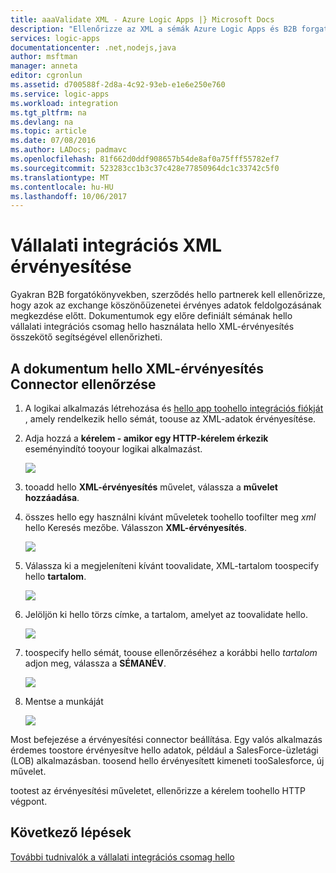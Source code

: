 ```yaml
---
title: aaaValidate XML - Azure Logic Apps |} Microsoft Docs
description: "Ellenőrizze az XML a sémák Azure Logic Apps és B2B forgatókönyvek hello vállalati integrációs csomag segítségével"
services: logic-apps
documentationcenter: .net,nodejs,java
author: msftman
manager: anneta
editor: cgronlun
ms.assetid: d700588f-2d8a-4c92-93eb-e1e6e250e760
ms.service: logic-apps
ms.workload: integration
ms.tgt_pltfrm: na
ms.devlang: na
ms.topic: article
ms.date: 07/08/2016
ms.author: LADocs; padmavc
ms.openlocfilehash: 81f662d0ddf908657b54de8af0a75fff55782ef7
ms.sourcegitcommit: 523283cc1b3c37c428e77850964dc1c33742c5f0
ms.translationtype: MT
ms.contentlocale: hu-HU
ms.lasthandoff: 10/06/2017
---
```

# <a name="validate-xml-for-enterprise-integration"></a>Vállalati integrációs XML érvényesítése

Gyakran B2B forgatókönyvekben, szerződés hello partnerek kell ellenőrizze, hogy azok az exchange köszönőüzenetei érvényes adatok feldolgozásának megkezdése előtt. Dokumentumok egy előre definiált sémának hello vállalati integrációs csomag hello használata hello XML-érvényesítés összekötő segítségével ellenőrizheti.

## <a name="validate-a-document-with-hello-xml-validation-connector"></a>A dokumentum hello XML-érvényesítés Connector ellenőrzése

1. A logikai alkalmazás létrehozása és [hello app toohello integrációs fiókját](../logic-apps/logic-apps-enterprise-integration-accounts.md "ismerje meg, az integráció fiók tooa logikai alkalmazás toolink") , amely rendelkezik hello sémát, toouse az XML-adatok érvényesítése.

2. Adja hozzá a **kérelem - amikor egy HTTP-kérelem érkezik** eseményindító tooyour logikai alkalmazást.

    ![](./media/logic-apps-enterprise-integration-xml/xml-1.png)

3. tooadd hello **XML-érvényesítés** művelet, válassza a **művelet hozzáadása**.

4. összes hello egy használni kívánt műveletek toohello toofilter meg *xml* hello Keresés mezőbe. Válasszon **XML-érvényesítés**.

    ![](./media/logic-apps-enterprise-integration-xml/xml-2.png)

5. Válassza ki a megjeleníteni kívánt toovalidate, XML-tartalom toospecify hello **tartalom**.

    ![](./media/logic-apps-enterprise-integration-xml/xml-1-5.png)

6. Jelöljön ki hello törzs címke, a tartalom, amelyet az toovalidate hello.

    ![](./media/logic-apps-enterprise-integration-xml/xml-3.png)

7. toospecify hello sémát, toouse ellenőrzéséhez a korábbi hello *tartalom* adjon meg, válassza a **SÉMANÉV**.

    ![](./media/logic-apps-enterprise-integration-xml/xml-4.png)

8. Mentse a munkáját  

    ![](./media/logic-apps-enterprise-integration-xml/xml-5.png)

Most befejezése a érvényesítési connector beállítása. Egy valós alkalmazás érdemes toostore érvényesítve hello adatok, például a SalesForce-üzletági (LOB) alkalmazásban. toosend hello érvényesített kimeneti tooSalesforce, új művelet.

tootest az érvényesítési műveletet, ellenőrizze a kérelem toohello HTTP végpont.

## <a name="next-steps"></a>Következő lépések
[További tudnivalók a vállalati integrációs csomag hello](../logic-apps/logic-apps-enterprise-integration-overview.md "további információ a vállalati integrációs csomag")   

